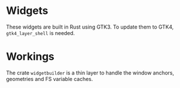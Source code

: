 # Widgets
These widgets are built in Rust using GTK3.
To update them to GTK4, `gtk4_layer_shell` is needed.

# Workings
The crate `widgetbuilder` is a thin layer to handle
the window anchors, geometries and FS variable caches.